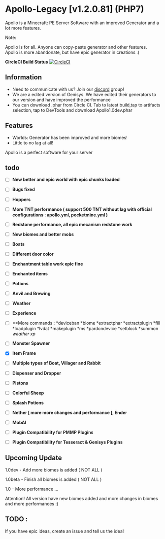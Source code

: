 # Apollo-Legacy [v1.2.0.81] (PHP7)
Apollo is a Minecraft: PE Server Software with an improved Generator and a lot more features. 

Note: 

Apollo is for all. Anyone can copy-paste generator and other features. 
Apollo is more abandonate, but have epic generator in creations :)

**CircleCI Build Status** [![CircleCI](https://circleci.com/gh/Apollo-SoftwareTeam/Apollo-Legacy.svg?style=svg)](https://circleci.com/gh/Apollo-SoftwareTeam/Apollo-Legacy)

## Information

- Need to communicate with us? Join our [discord](https://discord.gg/xBN3WR6) group!
- We are a edited version of Genisys. We have edited their generators to our version and have improved the performance
- You can download .phar from Circle CI. Tab to latest build,tap to artifacts selection, tap to DevTools and download Apollo1.0dev.phar

## Features

- Worlds: Generator has been improved and more biomes!
- Little to no lag at all!

Apollo is a perfect software for your server


## todo
 - [ ] **New better and epic world with epic chunks loaded**
 - [ ] **Bugs fixed**
 - [ ] **Hoppers**
 - [ ] **More TNT performance ( support 500 TNT without lag with official configurations : apollo.yml, pocketmine.yml )**
 - [ ] **Redstone performance, all epic mecanism redstone work**
 - [ ] **New biomes and better mobs**
 - [ ] **Boats**
 - [ ] **Different door color**
 - [ ] **Enchantment table work epic fine**
 - [ ] **Enchanted items**
 - [ ] **Potions**
 - [ ] **Anvil and Brewing**
 - [ ] **Weather**
 - [ ] **Experience**
 - [ ] **More commands :
 *deviceban
 *biome
 *extractphar
 *extractplugin
 *fill
 *loadplugin
 *lvdat
 *makeplugin
 *ms
 *pardondevice
 *setblock
 *summon
 *weather
 *xp**
 - [ ] **Monster Spawner**
 - [X] **Item Frame**
 - [ ] **Multiple types of Boat, Villager and Rabbit**
 - [ ] **Dispenser and Dropper**
 - [ ] **Pistons**
 - [ ] **Colorful Sheep**
 - [ ] **Splash Potions**
 - [ ] **Nether [ more more changes and performance ], Ender**
 - [ ] **MobAI**
 - [ ] **Plugin Compatibility for PMMP Plugins**
 - [ ] **Plugin Compatibility for Tesseract & Genisys Plugins**


## Upcoming Update

1.0dev - Add more biomes is added ( NOT ALL )

1.0beta - Finish all biomes is added ( NOT ALL )

1.0 - More performance
 ...

Attention! All version have new biomes added and more changes in biomes and more performances :)
 
## TODO :

 If you have epic ideas, create an issue and tell us the idea!

